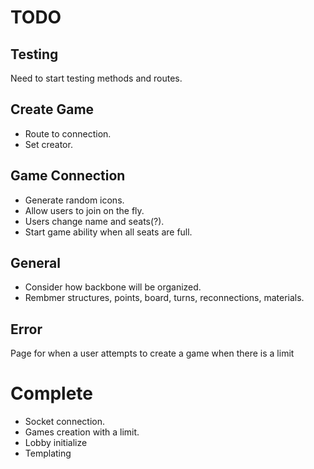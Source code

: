 # TODO

## Testing

Need to start testing methods and routes.

## Create Game

 * Route to connection.
 * Set creator.

## Game Connection

 * Generate random icons.
 * Allow users to join on the fly.
 * Users change name and seats(?).
 * Start game ability when all seats are full.

## General

 * Consider how backbone will be organized.
 * Rembmer structures, points, board, turns, reconnections, materials.

## Error

Page for when a user attempts to create a game when there is a limit

# Complete

  * Socket connection.
  * Games creation with a limit.
  * Lobby initialize
  * Templating
